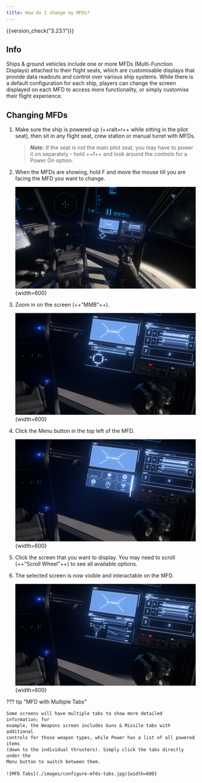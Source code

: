 ```yaml
---
title: How do I change my MFDs?
---
```


{{version_check("3.23.1")}}

## Info

Ships & ground vehicles include one or more MFDs (Multi-Function Displays)
attached to their flight seats, which are customisable displays that provide
data readouts and control over various ship systems. While there is a default
configuration for each ship, players can change the screen displayed on each MFD
to access more functionality, or simply customise their flight experience.

## Changing MFDs

1. Make sure the ship is powered up (++ralt+r++ while sitting in the pilot
seat), then sit in any flight seat, crew station or manual turret with MFDs.

    > ***Note:*** If the seat is not the main pilot seat, you may have to power
    it on separately - hold ++f++ and look around the controls for a Power On
    option.

2. When the MFDs are showing, hold F and move the mouse till you are facing the
MFD you want to change.

    ![Facing MFD](./images/configure-mfds-facing.jpg){width=600}

3. Zoom in on the screen (++"MMB"++).

    ![Zoomed in MFD](./images/configure-mfds-zoomed.jpg){width=600}

4. Click the Menu button in the top left of the MFD.

    ![MFD Menu](./images/configure-mfds-menu.jpg){width=600}

5. Click the screen that you want to display. You may need to scroll
(++"Scroll Wheel"++) to see all available options.

6. The selected screen is now visible and interactable on the MFD.

    ![New MFD screen](./images/configure-mfds-complete.jpg){width=600}

??? tip "MFD with Multiple Tabs"

    Some screens will have multiple tabs to show more detailed information; for
    example, the Weapons screen includes Guns & Missile tabs with additional
    controls for those weapon types, while Power has a list of all powered items
    (down to the individual thrusters). Simply click the tabs directly under the
    Menu button to switch between them.

    ![MFD Tabs](./images/configure-mfds-tabs.jpg){width=600}
